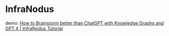 # InfraNodus
demo: [How to Brainstorm better than ChatGPT with Knowledge Graphs and GPT 4 | InfraNodus Tutorial](https://youtu.be/XMwa9q6wWkw)
